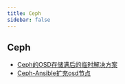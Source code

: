 ```yaml
---
title: Ceph
sidebar: false
---
```


## Ceph
+ [Ceph的OSD存储满后的临时解决方案](./Ceph的OSD存储满后的临时解决方案.md)
+ [Ceph-Ansible扩充osd节点](./Ceph-Ansible扩充osd节点.md)
